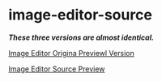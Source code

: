 # image-editor-source

***These three versions are almost identical.***

[Image Editor Origina Previewl Version](https://image-editor-wbc.netlify.app/)

[Image Editor Source Preview](https://image-editor-source-cd.netlify.app/)
